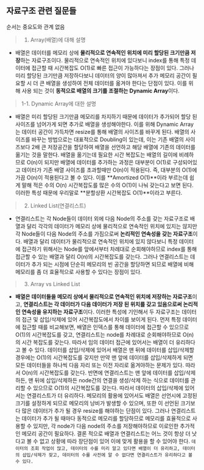 ## 자료구조 관련 질문들

순서는 중요도와 관계 없음

>1. Array(배열)에 대해 설명

  - 배열은 데이터를 메모리 상에 **물리적으로 연속적인 위치에 미리 할당된 크기만큼 저장**하는 자료구조이다. 물리적으로 연속적인 위치에 있다보니 index를 통해 특정 데이터에 접근할 때 시간복잡도 O(1)로 빠른 접근이 가능하다는 장점이 있다. 그러나 미리 할당된 크기만큼 저장하다보니 데이터의 양이 많아져서 추가 메모리 공간이 필요할 시 더 큰 배열을 생성하여 전체 데이터를 옮겨야 한다는 단점이 있다. 이를 위해 사용 되는 것이 **동적으로 배열의 크기를 조절하는 Dynamic Array**이다.

  >1-1. Dynamic Array에 대한 설명

  - 배열은 미리 할당된 크기만큼 메모리를 차지하기 때문에 데이터가 추가되어 할당 된 사이즈를 넘어가게 되면 추가로 배열을 생성해야한다. 이를 위해 Dynamic Array는 데이터 공간이 가득차면 resize를 통해 배열의 사이즈를 바꾸게 된다. 
  배열의 사이즈를 바꾸는 방법으로는 대표적으로 Doubling이 있는데, 이는 기존 배열의 사이즈보다 2배 큰 저장공간을 할당하여 배열을 선언하고 해당 배열에 기존의 데이터를 옮기는 것을 말한다. 배열을 옮기는데 필요한 시간 복잡도는 배열의 길이에 비례하므로 O(n)이 되지만 배열에 데이터를 추가하는 과정은 대부분이 O(1)로 구성되어있고 데이터가 기존 배열 사이즈를 초과할때만 O(n)이 적용된다. 즉, 대부분의 O(1)에 가끔 O(n)이 적용된다고 볼 수 있다. 이를 **Amortized O(1)**이라 부르는데 쉽게 말해 적은 수의 O(n) 시간복잡도를 많은 수의 O(1)이 나눠 갖는다고 보면 된다. 이러한 특성 때문에 우리말로 **분할상환 시간복잡도 O(1)**이라고 부른다.

>2. Linked List(연결리스트)

  - 연결리스트는 각 Node들이 데이터 외에 다음 Node의 주소를 갖는 자료구조로 배열과 달리 각각의 데이터가 메모리 상에 물리적으로 연속적인 위치에 있지는 않지만 각 Node들이 다음 Node의 주소를 가짐으로써 **논리적인 연속성을 갖는 자료구조**이다. 배열과 달리 데이터가 물리적으로 연속적인 위치에 있지 않다보니 특정 데이터에 접근하기 위해서는 Node를 앞에서부터 차례대로 순회해야하므로 index를 통해 접근할 수 있는 배열과 달리 O(n)의 시간복잡도를 갖는다. 그러나 연결리스트는 데이터가 추가 되는 시점에 단순히 메모리의 빈 공간을 할당하면 되므로 배열에 비해 메모리를 좀 더 효율적으로 사용할 수 있다는 장점이 있다.

>3. Array vs Linked List

  - **배열은 데이터들을 메모리 상에서 물리적으로 연속적인 위치에 저장하는 자료구조**이고, **연결리스트는 각 데이터가 다음 데이터가 저장 된 위치를 갖고 있음으로써 논리적인 연속성을 유지하는 자료구조**이다. 이러한 특성에 기인해서 두 자료구조는 데이터의 접근 및 삽입/삭제에 있어 시간복잡도에서 차이를 보이게 된다.
  먼저 특정 데이터에 접근할 때를 비교해보면, 배열은 인덱스를 통해 데이터에 접근할 수 있으므로 O(1)의 시간복잡도를 갖고, 연결리스트는 node를 차례대로 순회해야하므로 O(n)의 시간 복잡도를 갖는다. 따라서 임의 데이터 접근에 있어서는 배열이 더 유리하다고 볼 수 있다.
  데이터를 삽입/삭제에 있어서 배열은 맨 뒤에 데이터를 삽입/삭제할 경우에는 O(1)의 시간복잡도를 갖지만 만약 맨 앞에 데이터를 삽입/삭제하게 되면 모든 데이터들을 하나씩 다음 자리 또는 이전 자리로 옮겨야하는 문제가 있다. 따라서 O(n)의 시간복잡도를 갖는다. 
  반면에 연결리스트는 맨 앞에 데이터를 삽입/삭제하든, 맨 뒤에 삽입/삭제하든 node간의 연결을 생성/삭제 하는 식으로 데이터를 관리할 수 있으므로 O(1)의 시간복잡도를 갖는다. 따라서 데이터의 삽입/삭제에 있어서는 연결리스트가 더 유리하다.
  메모리의 활용에 있어서도 배열은 선언시에 고정된 크기를 설정하게 되므로 메모리의 낭비가 발생할 수 있으며, 또한 이 선언된 크기보다 많은 데이터가 추가 될 경우 resize를 해야하는 단점이 있다. 그러나 연결리스트는 데이터가 추가 될 때마다 동적으로 메모리를 할당하므로 메모리를 효율적으로 사용할 수 있지만, 각 node가 다음 node의 주소를 저장해야하므로 이로인한 추가적인 메모리 공간이 필요하다.
  결론 적으로 배열과 연결리스트는 어느 것이 항상 더 낫다고 볼 수 없고 상황에 따라 장단점이 있어 이에 맞게 활용을 할 수 있어야 한다.
  `데이터의 조회 작업이 많고, 데이터의 수를 미리 알고 있다면 배열이 더 유리하고, 데이터의 삽입/삭제가 잦고, 데이터의 수를 사전에 알 수 없다면 연결리스트가 유리하다고 볼 수 있다.`